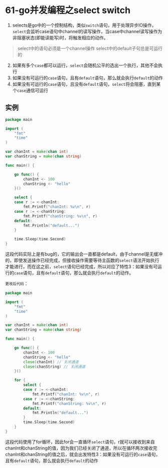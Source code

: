 # 61-go并发编程之select switch
1. selects是go中的一个控制结构，类似`switch`语句，用于处理异步IO操作，`select`会监听case语句中channel的读写操作，当case中channel读写操作为非阻塞状态(即能读能写)时，将触发相应的动作。
> select中的语句必须是一个channel操作
select中的default子句总是可运行的
2. 如果有多个`case`都可以运行，`select`会随机公平的选出一个执行，其他不会执行
3. 如果没有可运行的`case`语句，且有`default`语句，那么就会执行`default`的动作
4. 如果没有可运行的`case`语句，且没有`default`语句，`select`将会阻塞，直到某个`case`通信可运行

## 实例
```go
package main

import (
    "fmt"
    "time"
)

var chanInt = make(chan int)
var chanString = make(chan string)

func main() {

    go func() {
        chanInt <- 100
        chanString <- "hello"
    }()

    select {
    case r := <-chanInt:
        fmt.Printf("chanInt: %v\n", r)
    case r := <-chanString:
        fmt.Printf("chanString: %v\n", r)
    default:
        fmt.Println("default...")
    }

    time.Sleep(time.Second)
}
```
这段代码实际上是有bug的，它的输出会一直都是default，由于channel是无缓冲的，即使发送操作已经完成，但接收操作需要等待主函数的`select`语法开始执行才能进行，而在这之前，`select`语句已经完成，所以对应了特性3：如果没有可运行的`case`语句，且有`default`语句，那么就会执行`default`的动作。

`更改后代码`：
```go
package main

import (
    "fmt"
    "time"
)

var chanInt = make(chan int)
var chanString = make(chan string)

func main() {

    go func() {
        chanInt <- 100
        chanString <- "hello"
        close(chanInt) // 关闭通道
        close(chanString) // 关闭通道
    }()

    for {
        select {
        case r := <-chanInt:
            fmt.Printf("chanInt: %v\n", r)
        case r := <-chanString:
            fmt.Printf("chanString: %v\n", r)
        default:
            fmt.Println("default...")
        }
        time.Sleep(time.Second)
    }
}
```
这段代码使用了for循环，因此for会一直循环`select`语句，r就可以接收到来自chanInt和chanString的值，因为我们已经关闭了通道，所以在循环两次接收完chanInt和chanString的值之后，就会出发特性3：如果没有可运行的`case`语句，且有`default`语句，那么就会执行`default`的动作



